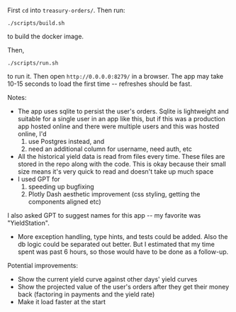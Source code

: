 First `cd` into `treasury-orders/`. Then run:

```
./scripts/build.sh
```

to build the docker image.

Then,

```
./scripts/run.sh
```

to run it. Then open `http://0.0.0.0:8279/` in a browser. The app may take 10-15 seconds to load the first time -- refreshes should be fast.

Notes:
- The app uses sqlite to persist the user's orders. Sqlite is lightweight and suitable for a single user in an app like this, but if this was a production app hosted online and there were multiple users and this was hosted online, I'd
  1. use Postgres instead, and
  2. need an additional column for username, need auth, etc
- All the historical yield data is read from files every time. These files are stored in the repo along with the code. This is okay because their small size means it's very quick to read and doesn't take up much space
- I used GPT for
  1. speeding up bugfixing
  2. Plotly Dash aesthetic improvement (css styling, getting the components aligned etc)


I also asked GPT to suggest names for this app -- my favorite was "YieldStation".

- More exception handling, type hints, and tests could be added. Also the db logic could be separated out better. But I estimated that my time spent was past 6 hours, so those would have to be done as a follow-up.

Potential improvements:
- Show the current yield curve against other days' yield curves
- Show the projected value of the user's orders after they get their money back (factoring in payments and the yield rate)
- Make it load faster at the start
